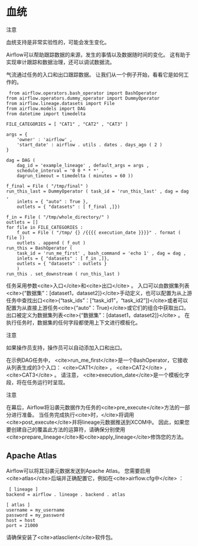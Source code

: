 # 血统

注意

血统支持是非常实验性的，可能会发生变化。

Airflow可以帮助跟踪数据的来源，发生的事情以及数据随时间的变化。 这有助于实现审计跟踪和数据治理，还可以调试数据流。

气流通过任务的入口和出口跟踪数据。 让我们从一个例子开始，看看它是如何工作的。

```
 from airflow.operators.bash_operator import BashOperator
from airflow.operators.dummy_operator import DummyOperator
from airflow.lineage.datasets import File
from airflow.models import DAG
from datetime import timedelta

FILE_CATEGORIES = [ "CAT1" , "CAT2" , "CAT3" ]

args = {
    'owner' : 'airflow' ,
    'start_date' : airflow . utils . dates . days_ago ( 2 )
}

dag = DAG (
    dag_id = 'example_lineage' , default_args = args ,
    schedule_interval = '0 0 * * *' ,
    dagrun_timeout = timedelta ( minutes = 60 ))

f_final = File ( "/tmp/final" )
run_this_last = DummyOperator ( task_id = 'run_this_last' , dag = dag ,
    inlets = { "auto" : True },
    outlets = { "datasets" : [ f_final ,]})

f_in = File ( "/tmp/whole_directory/" )
outlets = []
for file in FILE_CATEGORIES :
    f_out = File ( "/tmp/ {} /{{{{ execution_date }}}}" . format ( file ))
    outlets . append ( f_out )
run_this = BashOperator (
    task_id = 'run_me_first' , bash_command = 'echo 1' , dag = dag ,
    inlets = { "datasets" : [ f_in ,]},
    outlets = { "datasets" : outlets }
    )
run_this . set_downstream ( run_this_last )

```

任务采用参数&lt;cite&gt;入口&lt;/cite&gt;和&lt;cite&gt;出口&lt;/cite&gt; 。 入口可以由数据集列表&lt;cite&gt;{“数据集”：[dataset1，dataset2]}&lt;/cite&gt;手动定义，也可以配置为从上游任务中查找出口&lt;cite&gt;{“task_ids”：[“task_id1”，“task_id2”]}&lt;/cite&gt;或者可以配置为从直接上游任务&lt;cite&gt;{“auto”：True}&lt;/cite&gt;或它们的组合中获取出口。 出口被定义为数据集列表&lt;cite&gt;{“数据集”：[dataset1，dataset2]}&lt;/cite&gt; 。 在执行任务时，数据集的任何字段都使用上下文进行模板化。

注意

如果操作员支持，操作员可以自动添加入口和出口。

在示例DAG任务中， &lt;cite&gt;run_me_first&lt;/cite&gt;是一个BashOperator，它接收从列表生成的3个入口： &lt;cite&gt;CAT1&lt;/cite&gt; ， &lt;cite&gt;CAT2&lt;/cite&gt; ， &lt;cite&gt;CAT3&lt;/cite&gt; 。 请注意， &lt;cite&gt;execution_date&lt;/cite&gt;是一个模板化字段，将在任务运行时呈现。

注意

在幕后，Airflow将沿袭元数据作为任务的&lt;cite&gt;pre_execute&lt;/cite&gt;方法的一部分进行准备。 当任务完成执行&lt;cite&gt;时，&lt;/cite&gt;将调用&lt;cite&gt;post_execute&lt;/cite&gt;并将lineage元数据推送到XCOM中。 因此，如果您要创建自己的覆盖此方法的运算符，请确保分别使用&lt;cite&gt;prepare_lineage&lt;/cite&gt;和&lt;cite&gt;apply_lineage&lt;/cite&gt;修饰您的方法。

## Apache Atlas

Airflow可以将其沿袭元数据发送到Apache Atlas。 您需要启用&lt;cite&gt;atlas&lt;/cite&gt;后端并正确配置它，例如在&lt;cite&gt;airflow.cfg中&lt;/cite&gt; ：

```
 [ lineage ]
backend = airflow . lineage . backend . atlas

[ atlas ]
username = my_username
password = my_password
host = host
port = 21000

```

请确保安装了&lt;cite&gt;atlasclient&lt;/cite&gt;软件包。